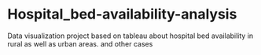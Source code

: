 # Hospital_bed-availability-analysis
Data visualization project based on tableau about hospital bed availability in rural as well as urban areas.
and other cases
